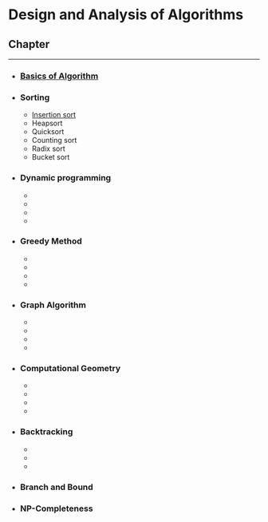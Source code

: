 # Design and Analysis of Algorithms<br/>
## Chapter<br/>
<hr/>

- ### [Basics of Algorithm][DA1]
- ### **Sorting**
    - [Insertion sort][DA201]
    - Heapsort
    - Quicksort
    - Counting sort
    - Radix sort
    - Bucket sort
- ### **Dynamic programming**
    -
    -
    -
    -
- ### **Greedy Method**
    -
    -
    -
    -
- ### **Graph Algorithm**
    -
    -
    -
    -
- ### **Computational Geometry**
    -
    -
    -
    -
- ### **Backtracking**
    -
    -
    -
- ### **Branch and Bound**
- ### **NP-Completeness**



<!--Links-->
[DA1]: https://github.com/HasanTarik-REC/Note-Collections/blob/Feature/Second%20Year/Even%20Semester/Design%20and%20Analysis%20of%20Algorithms/Chapter%201%20(Basics%20of%20Algorithm).md
[DA201]: https://github.com/HasanTarik-REC/Note-Collections/blob/Feature/Second%20Year/Even%20Semester/Design%20and%20Analysis%20of%20Algorithms/Sorting/Insertion%20Sort.md
